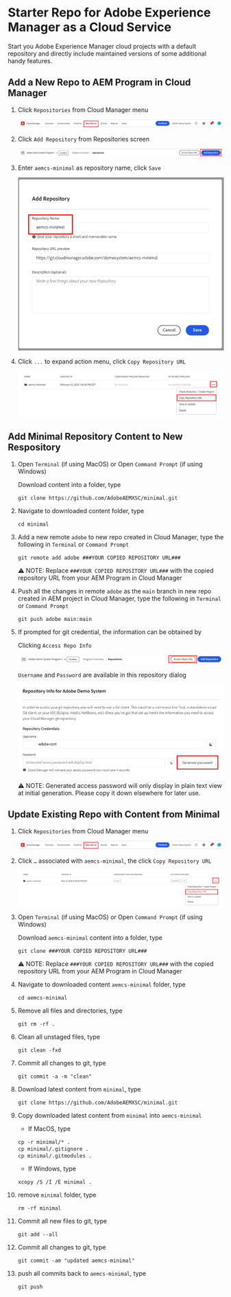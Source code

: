 Starter Repo for Adobe Experience Manager as a Cloud Service
===

Start you Adobe Experience Manager cloud projects with a default repository and directly include maintained versions
of some additional handy features.

## Add a New Repo to AEM Program in Cloud Manager

1.	Click `Repositories` from Cloud Manager menu

      ![navigate to repository](_images/navigate-to-repository.png)

2.	Click `Add Repository` from Repositories screen

      ![add repository](_images/add-repository.png)

3.	Enter `aemcs-minimal` as repository name, click `Save`

      ![name repository](_images/name-repository.png)

4.    Click `...` to expand action menu, click `Copy Repository URL`

      ![Copy repository URL](_images/copy-repository-url.png)

## Add Minimal Repository Content to New Respository

1.    Open `Terminal` (if using MacOS) or Open `Command Prompt` (if using Windows)
      
      Download content into a folder, type

      ```
      git clone https://github.com/AdobeAEMXSC/minimal.git
      ```

2.	Navigate to downloaded content folder, type

      ```
      cd minimal
      ```

3.    Add a new remote `adobe` to new repo created in Cloud Manager, type the following in `Terminal` or `Command Prompt`
      
      ```
      git remote add adobe ###YOUR COPIED REPOSITORY URL###
      ```

      :warning: NOTE: Replace `###YOUR COPIED REPOSITORY URL###` with the copied repository URL from your AEM Program in Cloud Manager

4.    Push all the changes in remote `adobe` as the `main` branch in new repo created in AEM project in Cloud Manager, type the following in `Terminal` or `Command Prompt`

      ```
      git push adobe main:main
      ```

5.    If prompted for git credential, the information can be obtained by

      Clicking `Access Repo Info`

      ![Access Repo Info](_images/access-repo-info.png)

      `Username` and `Password` are available in this repository dialog

      ![Git credentials](_images/git-credentials.png)

      :warning: NOTE: Generated access password will only display in plain text view at initial generation.  Please copy it down elsewhere for later use.

## Update Existing Repo with Content from Minimal

1.	Click `Repositories` from Cloud Manager menu

      ![navigate to repository](_images/navigate-to-repository.png)

2.	Click `…` associated with `aemcs-minimal`, the click `Copy Repository URL`

      ![Copy repository URL](_images/copy-repository-url-aemcs.png)

3.	Open `Terminal` (if using MacOS) or Open `Command Prompt` (if using Windows)
      
      Download `aemcs-minimal` content into a folder, type
      
      ```
      git clone ###YOUR COPIED REPOSITORY URL###
      ```

      :warning: NOTE: Replace `###YOUR COPIED REPOSITORY URL###` with the copied repository URL from your AEM Program in Cloud Manager

4.	Navigate to downloaded content `aemcs-minimal` folder, type

      ```
      cd aemcs-minimal
      ```

5.	Remove all files and directories, type

      ```
      git rm -rf .
      ```

6.    Clean all unstaged files, type

      ```
      git clean -fxd
      ```

7.    Commit all changes to git, type

      ```
      git commit -a -m "clean"
      ```

8.    Download latest content from `minimal`, type

      ```
      git clone https://github.com/AdobeAEMXSC/minimal.git
      ```

9.    Copy downloaded latest content from `minimal` into `aemcs-minimal`

      * If MacOS, type

      ```
      cp -r minimal/* .
      cp minimal/.gitignore .
      cp minimal/.gitmodules .
      ```

      * If Windows, type

      ```
      xcopy /S /I /E minimal .
      ```

10.   remove `minimal` folder, type

      ```
      rm -rf minimal
      ```

12.   Commit all new files to git, type

      ```
      git add --all
      ```

13.   Commit all changes to git, type

      ```
      git commit -am "updated aemcs-minimal"
      ```

14.   push all commits back to `aemcs-minimal`, type

      ```
      git push
      ```
